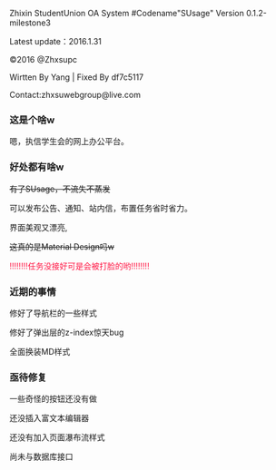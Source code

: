 <p>Zhixin StudentUnion OA System #Codename"SUsage" Version 0.1.2-milestone3</p>
<p>Latest update：2016.1.31</p>
<p>©2016 @Zhxsupc</p>
Wirtten By Yang | 
Fixed By df7c5117
<p>Contact:zhxsuwebgroup@live.com</p>

<h3>这是个啥w</h3>
  <p>嗯，执信学生会的网上办公平台。</p>
<h3>好处都有啥w</h3>
  <s>有了SUsage，不流失不蒸发</s>
  <p>可以发布公告、通知、站内信，布置任务省时省力。</p>
  <p>界面美观又漂亮,</p><p><s>这真的是Material Design吗w</s></p>
  <p style="fontweight:bold;color:#ff1744;">!!!!!!!!任务没接好可是会被打脸的哟!!!!!!!!</p>
<h3>近期的事情</h3>
  <p>修好了导航栏的一些样式</p>
  <p>修好了弹出层的z-index惊天bug</p>
  <p>全面换装MD样式</p>
<h3>亟待修复</h3>
  <p>一些奇怪的按钮还没有做</p>
  <p>还没插入富文本编辑器</p>
  <p>还没有加入页面瀑布流样式</p>
  <p>尚未与数据库接口</p>
